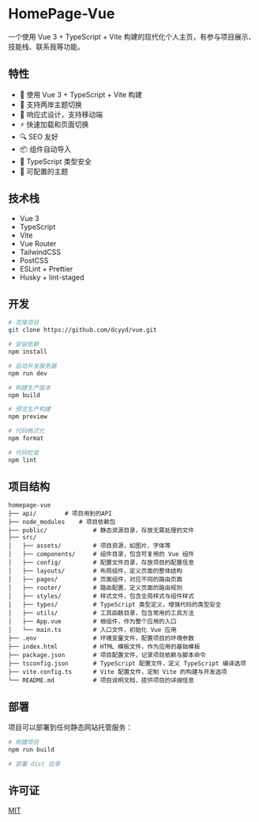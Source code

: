 # HomePage-Vue

一个使用 Vue 3 + TypeScript + Vite 构建的现代化个人主页，有参与项目展示、技能栈、联系我等功能。

## 特性

- 🚀 使用 Vue 3 + TypeScript + Vite 构建
- 🎨 支持两岸主题切换
- 📱 响应式设计，支持移动端
- ⚡️ 快速加载和页面切换
- 🔍 SEO 友好
- 📦 组件自动导入
- 🎯 TypeScript 类型安全
- 🔧 可配置的主题

## 技术栈

- Vue 3
- TypeScript
- Vite
- Vue Router
- TailwindCSS
- PostCSS
- ESLint + Prettier
- Husky + lint-staged

## 开发

```bash
# 克隆项目
git clone https://github.com/dcyyd/vue.git

# 安装依赖
npm install

# 启动开发服务器
npm run dev

# 构建生产版本
npm build

# 预览生产构建
npm preview

# 代码格式化
npm format

# 代码检查
npm lint
```

## 项目结构

```
homepage-vue
├── api/		# 项目用到的API
├── node_modules	# 项目依赖包
├── public/             # 静态资源目录，存放无需处理的文件
├── src/
│   ├── assets/         # 项目资源，如图片、字体等
│   ├── components/     # 组件目录，包含可复用的 Vue 组件
│   ├── config/         # 配置文件目录，存放项目的配置信息
│   ├── layouts/        # 布局组件，定义页面的整体结构
│   ├── pages/          # 页面组件，对应不同的路由页面
│   ├── router/         # 路由配置，定义页面的路由规则
│   ├── styles/         # 样式文件，包含全局样式与组件样式
│   ├── types/          # TypeScript 类型定义，增强代码的类型安全
│   ├── utils/          # 工具函数目录，包含常用的工具方法
│   ├── App.vue         # 根组件，作为整个应用的入口
│   └── main.ts         # 入口文件，初始化 Vue 应用
├── .env                # 环境变量文件，配置项目的环境参数
├── index.html          # HTML 模板文件，作为应用的基础模板
├── package.json        # 项目配置文件，记录项目依赖与脚本命令
├── tsconfig.json       # TypeScript 配置文件，定义 TypeScript 编译选项
├── vite.config.ts      # Vite 配置文件，定制 Vite 的构建与开发选项
└── README.md           # 项目说明文档，提供项目的详细信息
```

## 部署

项目可以部署到任何静态网站托管服务：

```bash
# 构建项目
npm run build

# 部署 dist 目录
```

## 许可证

[MIT](./LICENSE)
